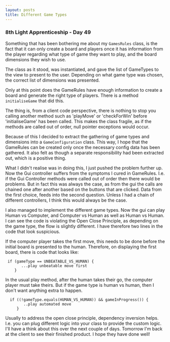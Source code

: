 ```yaml
---
layout: posts
title: Different Game Types
---
```

### 8th Light Apprenticeship - Day 49

Something that has been bothering me about my `GamesRules` class, is the fact that it can only create a board and players once it has information from the player regarding what type of game they want to play, and the board dimensions they wish to use.

<!--break--> 

The class as it stood, was instantiated, and gave the list of GameTypes to the view to present to the user. Depending on what game type was chosen, the correct list of dimensions was presented.

Only at this point does the GameRules have enough information to create a board and generate the right type of players. There is a method `initialiseGame` that did this. 

The thing is, from a client code perspective, there is nothing to stop you calling another method such as 'playMove' or 'checkForWin' before 'initialiseGame' has been called. This makes the class fragile, as if the methods are called out of order, null pointer exceptions would occur.

Because of this I decided to extract the gathering of game types and dimensions into a `GameConfiguration` class. This way, I hope that the GameRules can be created only once the necessary config data has been gathered. It also felt as though a separate responsibility had been extracted out, which is a positive thing.

What I didn't realise was in doing this, I just pushed the problem further up. Now the Gui controller suffers from the symptoms I cured in GameRules. I.e. if the Gui Controller methods were called out of order then there would be problems. But in fact this was always the case, as from the gui the calls are chained one after another based on the buttons that are clicked. Data from the first choice, feeds into the second question. Unless I had a chain of different controllers, I think this would always be the case.

I also managed to implement the different game types. Now the gui can play Human vs Computer, and Computer vs Human as well as Human vs Human.  I can see the code is violating the Open Close Principle, as depending on the game type, the flow is slightly different. I have therefore two lines in the code that look suspicious.

If the computer player takes the first move, this needs to be done before the initial board is presented to the human. Therefore, on displaying the first board, there is code that looks like:

     if (gameType == UNBEATABLE_VS_HUMAN) {
           ...play unbeatable move first
        }
        
        
In the usual play method, after the human takes their go, the computer player must take theirs. But if the game type is human vs human, then I don't want anything extra to happen.
 
      if ((!gameType.equals(HUMAN_VS_HUMAN)) && gameInProgress()) {
            ..play automated move
         }
         
Usually to address the open close principle, dependency inversion helps. I.e. you can plug different logic into your class to provide the custom logic. I'll have a think about this over the next couple of days. Tomorrow I'm back at the client to see their finished product. I hope they have done well! 
